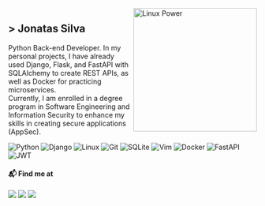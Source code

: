 <!--<img src="https://i2.wp.com/allhtaccess.info/wp-content/uploads/2018/03/programming.gif?fit=1281%2C716&ssl=1" min-width="400px" max-width="400px" width="400px" align="right" alt="Computador iuriCode">-->

<img src="https://media.tenor.com/FHSANLwBWD4AAAAi/linux-linux-power.gif" min-width="250px" max-width="250px" width="250px" align="right" alt="Linux Power">

<h2> >  Jonatas Silva</h2>
    <p align="left">
    Python Back-end Developer. In my personal projects, I have already used Django, Flask, and FastAPI with SQLAlchemy to create REST APIs, 
    as well as Docker for practicing microservices.<br>
    Currently, I am enrolled in a degree program in Software Engineering and Information Security to enhance my skills in creating secure applications (AppSec).
    </p>


<!--![](https://img.shields.io/badge/Terraform-623CE4?style=for-the-badge&logo=terraform&logoColor=white)
![](https://img.shields.io/badge/Ansible-EE0000?style=for-the-badge&logo=ansible&logoColor=white)
![](https://img.shields.io/badge/Android-3DDC84?style=for-the-badge&logo=android&logoColor=white)
![](https://img.shields.io/badge/iOS-000000?style=for-the-badge&logo=ios&logoColor=white)
![](https://img.shields.io/badge/Arch_Linux-1793D1?style=for-the-badge&logo=arch-linux&logoColor=white)
![](https://img.shields.io/badge/OWASP-000000?style=for-the-badge&logo=owasp&logoColor=white)
![](https://img.shields.io/badge/RASPBERRY%20PI-C51A4A.svg?&style=for-the-badge&logo=raspberry%20pi&logoColor=white)
![](https://img.shields.io/badge/Amazon_AWS-232F3E?style=for-the-badge&logo=amazon-aws&logoColor=white)
![](https://img.shields.io/badge/Go-00ADD8?style=for-the-badge&logo=go&logoColor=white)
![](https://img.shields.io/badge/C-00599C?style=for-the-badge&logo=c&logoColor=white)-->

![Python](https://img.shields.io/badge/python-3670A0?style=for-the-badge&logo=python&logoColor=ffdd54)
![Django](https://img.shields.io/badge/Django-092E20?style=for-the-badge&logo=django&logoColor=white)
![Linux](https://img.shields.io/badge/Linux-FCC624?style=for-the-badge&logo=linux&logoColor=black)
![Git](https://img.shields.io/badge/Git-F05032?style=for-the-badge&logo=git&logoColor=white)
![SQLite](https://img.shields.io/badge/sqlite-%2307405e.svg?style=for-the-badge&logo=sqlite&logoColor=white)
![Vim](https://img.shields.io/badge/VIM-%2311AB00.svg?&style=for-the-badge&logo=vim&logoColor=white)
![Docker](https://img.shields.io/badge/docker-%230db7ed.svg?style=for-the-badge&logo=docker&logoColor=white)
![FastAPI](https://img.shields.io/badge/FastAPI-005571?style=for-the-badge&logo=fastapi)
![JWT](https://img.shields.io/badge/JWT-black?style=for-the-badge&logo=JSON%20web%20tokens)

<!--<h4 align="right">Top langs:</h4>

<p align="right"><img src="https://github-readme-stats.vercel.app/api/top-langs/?username=jonatasemanuel&langs_count=10&theme=tokyonight&layout=compact" alt="AnhellO :: Top Langs" /></p>-->

<p align="left">
  <h4>📬 Find me at</h4>
</p>

<p align="left">
  <a href="https://mail.google.com/mail/u/0/#inbox?compose=CllgCJZdBdQhpnMKgBCmkbmVMqQSDNXcMzhCttDVhhHBmLkPvPdzglvrmZjFxNgvHDGVwTHSmRg" target="_blank" alt="Gmail">
  <img src="https://img.shields.io/badge/-Gmail-FF0000?style=flat-square&labelColor=FF0000&logo=gmail&logoColor=white&link=LINK-DO-SEU-EMAIL" /></a>

  <a href="https://www.linkedin.com/in/jonatasemanuell/" target="_blank" alt="Linkedin">
  <img src="https://img.shields.io/badge/-Linkedin-0e76a8?style=flat-square&logo=Linkedin&logoColor=white&link=LINK-DO-SEU-LINKEDIN" /></a>

  <a href="https://www.instagram.com/jonatasessilva/" target="_blank" alt="Instagram">
  <img src="https://img.shields.io/badge/-Instagram-DF0174?style=flat-square&labelColor=DF0174&logo=instagram&logoColor=white&link=LINK-DO-SEU-INSTAGRAM"/></a>
</p> 

